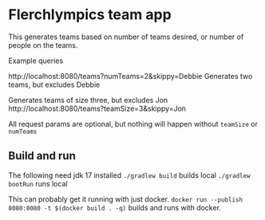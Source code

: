 # Flerchlympics team app
This generates teams based on number of teams desired, or number of people on the teams.

Example queries

http://localhost:8080/teams?numTeams=2&skippy=Debbie
Generates two teams, but excludes Debbie

Generates teams of size three, but excludes Jon
http://localhost:8080/teams?teamSize=3&skippy=Jon

All request params are optional, but nothing will happen without `teamSize` or `numTeams`

## Build and run
The following need jdk 17 installed
`./gradlew build` builds local
`./gradlew bootRun` runs local

This can probably get it running with just docker.
`docker run --publish 8080:8080 -t $(docker build . -q)` builds and runs with docker.
